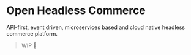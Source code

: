# Open Headless Commerce

API-first, event driven, microservices based and cloud native headless commerce platform.

> WIP 🚧
